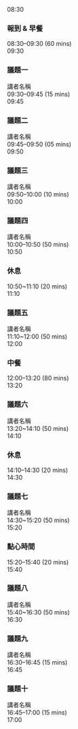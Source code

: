 <div class="time-block">08:30</div>
<section class="session room-rest long-time">
  <h3 class="title">報到 &amp; 早餐</h3>
  <div class="info">
    <time>08:30–09:30 (60 mins)</time>
  </div>
</section>
<div class="time-block">09:30</div>
<section class="session">
  <h3 class="title">議題一</h3>
  <div class="info">
    <div class="speaker">講者名稱</div>
    <time>09:30–09:45 (15 mins)</time>
  </div>
</section>
<div class="time-block">09:45</div>
<section class="session">
  <h3 class="title">議題二</h3>
  <div class="info">
    <div class="speaker">講者名稱</div>
    <time>09:45–09:50 (05 mins)</time>
  </div>
</section>
<div class="time-block">09:50</div>
<section class="session">
  <h3 class="title">議題三</h3>
  <div class="info">
    <div class="speaker">講者名稱</div>
    <time>09:50–10:00 (10 mins)</time>
  </div>
</section>
<div class="time-block">10:00</div>
<div class="row">
  <section class="session">
    <h3 class="title">議題四</h3>
    <div class="info">
      <div class="speaker">講者名稱</div>
      <time>10:00–10:50 (50 mins)</time>
    </div>
  </section>
</div>
<div class="time-block">10:50</div>
<section class="session room-rest">
  <h3 class="title">休息</h3>
  <div class="info">
    <time>10:50~11:10 (20 mins)</time>
  </div>
</section>
<div class="time-block">11:10</div>
<div class="row">
  <section class="session">
    <h3 class="title">議題五</h3>
    <div class="info">
      <div class="speaker">講者名稱</div>
      <time>11:10~12:00 (50 mins)</time>
    </div>
  </section>
</div>
<div class="time-block">12:00</div>
<section class="session room-rest long-time">
  <h3 class="title">中餐</h3>
  <div class="info">
    <time>12:00–13:20 (80 mins)</time>
  </div>
</section>
<div class="time-block">13:20</div>
<div class="row">
  <section class="session">
    <h3 class="title">議題六</h3>
    <div class="info">
      <div class="speaker">講者名稱</div>
      <time>13:20~14:10 (50 mins)</time>
    </div>
  </section>
</div>
<div class="time-block">14:10</div>
<section class="session room-rest">
  <h3 class="title">休息</h3>
  <div class="info">
    <time>14:10–14:30 (20 mins)</time>
  </div>
</section>
<div class="time-block">14:30</div>
<div class="row">
  <section class="session">
    <h3 class="title">議題七</h3>
    <div class="info">
      <div class="speaker">講者名稱</div>
      <time>14:30~15:20 (50 mins)</time>
    </div>
  </section>
</div>
<div class="time-block">15:20</div>
<section class="session room-rest">
  <h3 class="title">點心時間</h3>
  <div class="info">
    <time>15:20–15:40 (20 mins)</time>
  </div>
</section>
<div class="time-block">15:40</div>
<div class="row">
  <section class="session">
    <h3 class="title">議題八</h3>
    <div class="info">
      <div class="speaker">講者名稱</div>
      <time>15:40~16:30 (50 mins)</time>
    </div>
  </section>
</div>
<div class="time-block">16:30</div>
<section class="session">
  <h3 class="title">議題九</h3>
  <div class="info">
    <div class="speaker">講者名稱</div>
    <time>16:30–16:45 (15 mins)</time>
  </div>
</section>
<div class="time-block">16:45</div>
<section class="session">
  <h3 class="title">議題十</h3>
  <div class="info">
    <div class="speaker">講者名稱</div>
    <time>16:45–17:00 (15 mins)</time>
  </div>
</section>
<div class="time-block">17:00</div>
